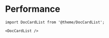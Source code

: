 # Performance

```mdx-code-block
import DocCardList from '@theme/DocCardList';

<DocCardList />
```
